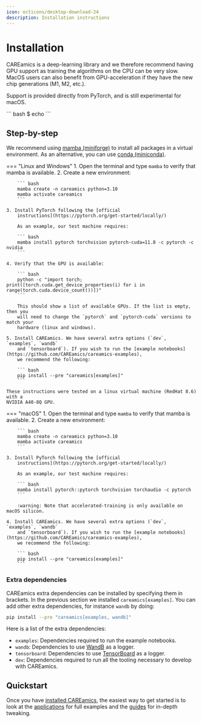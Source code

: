 ```yaml
---
icon: octicons/desktop-download-24
description: Installation instructions
---
```


# Installation

CAREamics is a deep-learning library and we therefore recommend having GPU support as
training the algorithms on the CPU can be very slow. MacOS users can also benefit from
GPU-acceleration if they have the new chip generations (M1, M2, etc.).

Support is provided directly from PyTorch, and is still experimental for macOS.


<div class="termy">
    ``` bash
        $ echo
    ```
</div>


## Step-by-step

We recommend using [mamba (miniforge)](https://github.com/conda-forge/miniforge#download) 
to install all packages in a virtual environment. As an alternative, you can use
[conda 
(miniconda)](https://docs.conda.io/projects/miniconda/en/latest/miniconda-install.html). 


=== "Linux and Windows"
    1. Open the terminal and type `mamba` to verify that mamba is available.
    2. Create a new environment:
        
        ``` bash
        mamba create -n careamics python=3.10
        mamba activate careamics
        ```

    3. Install PyTorch following the [official 
        instructions](https://pytorch.org/get-started/locally/)

        As an example, our test machine requires:

        ``` bash
        mamba install pytorch torchvision pytorch-cuda=11.8 -c pytorch -c nvidia
        ```
    
    4. Verify that the GPU is available:
        
        ``` bash
        python -c "import torch; print([torch.cuda.get_device_properties(i) for i in range(torch.cuda.device_count())])"
        ```

        This should show a list of available GPUs. If the list is empty, then you
        will need to change the `pytorch` and `pytorch-cuda` versions to match your
        hardware (linux and windows).
    
    5. Install CAREamics. We have several extra options (`dev`, `examples`, `wandb`
        and `tensorboard`). If you wish to run the [example notebooks](https://github.com/CAREamics/careamics-examples),
        we recommend the following:

        ``` bash
        pip install --pre "careamics[examples]"
        ```

    These instructions were tested on a linux virtual machine (RedHat 8.6) with a 
    NVIDIA A40-8Q GPU.

=== "macOS"
    1. Open the terminal and type `mamba` to verify that mamba is available.
    2. Create a new environment:
        
        ``` bash
        mamba create -n careamics python=3.10
        mamba activate careamics
        ```

    3. Install PyTorch following the [official 
        instructions](https://pytorch.org/get-started/locally/)

        As an example, our test machine requires:

        ``` bash
        mamba install pytorch::pytorch torchvision torchaudio -c pytorch
        ```

        :warning: Note that accelerated-training is only available on macOS silicon.
    
    4. Install CAREamics. We have several extra options (`dev`, `examples`, `wandb`
        and `tensorboard`). If you wish to run the [example notebooks](https://github.com/CAREamics/careamics-examples),
        we recommend the following:

        ``` bash
        pip install --pre "careamics[examples]"
        ```

### Extra dependencies

CAREamics extra dependencies can be installed by specifying them in brackets. In the previous
section we installed `careamics[examples]`. You can add other extra dependencies, for instance
`wandb` by doing:

``` bash
pip install --pre "careamics[examples, wandb]"
```

Here is a list of the extra dependencies:

- `examples`: Dependencies required to run the example notebooks.
- `wandb`: Dependencies to use [WandB](https://wandb.ai/site) as a logger.
- `tensorboard`: Dependencies to use [TensorBoard](https://pytorch.org/tutorials/recipes/recipes/tensorboard_with_pytorch.html) as a logger.
- `dev`: Dependencies required to run all the tooling necessary to develop with CAREamics.
        
## Quickstart

Once you have [installed CAREamics](installation.md), the easiest way to get started
is to look at the [applications](applications/index.md) for full examples and the 
[guides](guides/index.md) for in-depth tweaking.